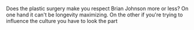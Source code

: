Does the plastic surgery make you respect Brian Johnson more or less? On one hand it can't be longevity maximizing. On the other if you're trying to influence the culture you have to look the part

